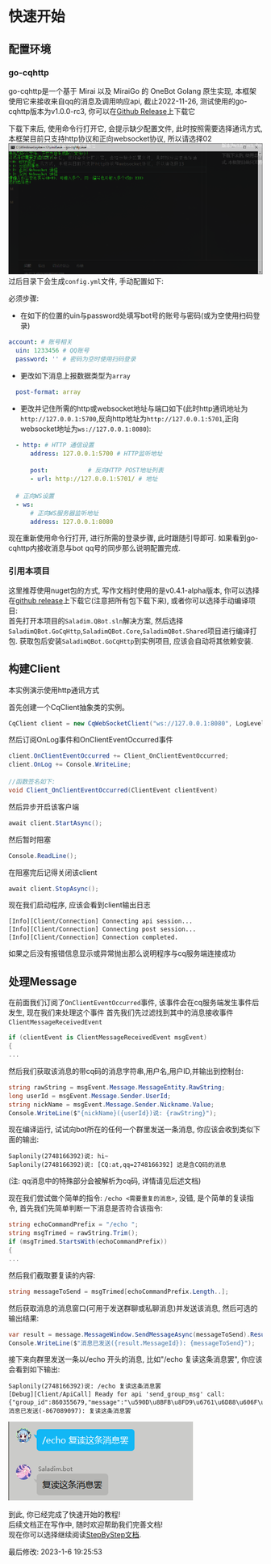 # 快速开始

## 配置环境

### go-cqhttp
go-cqhttp是一个基于 Mirai 以及 MiraiGo 的 OneBot Golang 原生实现, 
本框架使用它来接收来自qq的消息及调用响应api, 
截止2022-11-26, 测试使用的go-cqhttp版本为v1.0.0-rc3, 你可以在[Github Release](https://github.com/Mrs4s/go-cqhttp/releases/tag/v1.0.0-rc3)上下载它  

下载下来后, 使用命令行打开它, 会提示缺少配置文件, 此时按照需要选择通讯方式, 本框架目前只支持http协议和正向websocket协议, 所以请选择02
![config](./config-show.png)
过后目录下会生成`config.yml`文件, 手动配置如下:

必须步骤:
- 在如下的位置的uin与password处填写bot号的账号与密码(或为空使用扫码登录)
```yml
account: # 账号相关
  uin: 1233456 # QQ账号
  password: '' # 密码为空时使用扫码登录
```
- 更改如下消息上报数据类型为`array`
```yml
  post-format: array
```
- 更改并记住所需的http或websocket地址与端口如下(此时http通讯地址为`http://127.0.0.1:5700`,反向http地址为`http://127.0.0.1:5701`,正向websocket地址为`ws://127.0.0.1:8080`):
```yml
  - http: # HTTP 通信设置
      address: 127.0.0.1:5700 # HTTP监听地址

      post:           # 反向HTTP POST地址列表
      - url: http://127.0.0.1:5701/ # 地址

  # 正向WS设置
  - ws:
      # 正向WS服务器监听地址
      address: 127.0.0.1:8080

```

现在重新使用命令行打开, 进行所需的登录步骤, 此时跟随引导即可.
如果看到go-cqhttp内接收消息与bot qq号的同步那么说明配置完成.

### 引用本项目

这里推荐使用nuget包的方式, 写作文档时使用的是v0.4.1-alpha版本, 你可以选择在[github release](https://github.com/saladim-org/Saladim.QBot/releases/tag/v0.4.1-alpha)上下载它(注意把所有包下载下来), 或者你可以选择手动编译项目:  
首先打开本项目的`Saladim.QBot.sln`解决方案, 然后选择`SaladimQBot.GoCqHttp`,`SaladimQBot.Core`,`SaladimQBot.Shared`项目进行编译打包. 获取包后安装`SaladimQBot.GoCqHttp`到实例项目, 应该会自动将其依赖安装.

## 构建Client

本实例演示使用http通讯方式

首先创建一个CqClient抽象类的实例。
```c#
CqClient client = new CqWebSocketClient("ws://127.0.0.1:8080", LogLevel.Trace);
```
然后订阅OnLog事件和OnClientEventOccurred事件
```c#
client.OnClientEventOccurred += Client_OnClientEventOccurred;
client.OnLog += Console.WriteLine;

//函数签名如下:
void Client_OnClientEventOccurred(ClientEvent clientEvent)
```
然后异步开启该客户端
```c#
await client.StartAsync();
```
然后暂时阻塞
```c#
Console.ReadLine();
```
在阻塞完后记得关闭该client
```c#
await client.StopAsync();
```
现在我们启动程序, 应该会看到client输出日志
```log
[Info][Client/Connection] Connecting api session...
[Info][Client/Connection] Connecting post session...
[Info][Client/Connection] Connection completed.
```
如果之后没有报错信息显示或异常抛出那么说明程序与cq服务端连接成功

## 处理Message

在前面我们订阅了`OnClientEventOccurred`事件, 该事件会在cq服务端发生事件后发生, 现在我们来处理这个事件
首先我们先过滤找到其中的消息接收事件`ClientMessageReceivedEvent`
```c#
if (clientEvent is ClientMessageReceivedEvent msgEvent)
{
...
```
然后我们获取该消息的带cq码的消息字符串,用户名,用户ID,并输出到控制台:
```c#
string rawString = msgEvent.Message.MessageEntity.RawString;
long userId = msgEvent.Message.Sender.UserId;
string nickName = msgEvent.Message.Sender.Nickname.Value;
Console.WriteLine($"{nickName}({userId})说: {rawString}");
```
现在编译运行, 试试向bot所在的任何一个群里发送一条消息, 你应该会收到类似下面的输出:
```log
Saplonily(2748166392)说: hi~
Saplonily(2748166392)说: [CQ:at,qq=2748166392] 这是含CQ码的消息
```
(注: qq消息中的特殊部分会被解析为cq码, 详情请见后述文档)

现在我们尝试做个简单的指令: `/echo <需要重复的消息>`,
没错, 是个简单的复读指令, 首先我们先简单判断一下消息是否符合该指令:
```c#
string echoCommandPrefix = "/echo ";
string msgTrimed = rawString.Trim();
if (msgTrimed.StartsWith(echoCommandPrefix))
{
...
```
然后我们截取要复读的内容:
```c#
string messageToSend = msgTrimed[echoCommandPrefix.Length..];
```
然后获取消息的消息窗口(可用于发送群聊或私聊消息)并发送该消息, 然后可选的输出结果:
```c#
var result = message.MessageWindow.SendMessageAsync(messageToSend).Result;
Console.WriteLine($"消息已发送({result.MessageId}): {messageToSend}");
```
接下来向群里发送一条以/echo 开头的消息, 比如"/echo 复读这条消息罢", 你应该会看到如下输出:
```log
Saplonily(2748166392)说: /echo 复读这条消息罢
[Debug][Client/ApiCall] Ready for api 'send_group_msg' call: {"group_id":860355679,"message":"\u590D\u8BFB\u8FD9\u6761\u6D88\u606F\u7F62","auto_escape":false}
消息已发送(-867089097): 复读这条消息罢
```
![echo例子图片](./echo-sample.png)

到此, 你已经完成了快速开始的教程!  
后续文档正在写作中, 随时欢迎帮助我们完善文档!  
现在你可以选择继续阅读[StepByStep文档](../sbs/index.md).

最后修改: 2023-1-6 19:25:53
